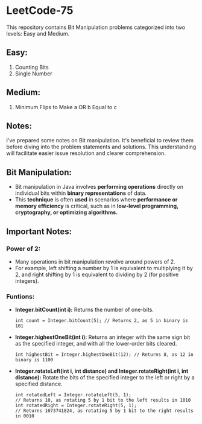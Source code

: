 # LeetCode-75

This repository contains Bit Manipulation problems categorized into two levels: Easy and Medium.

## Easy: 
1. Counting Bits
2. Single Number
 
## Medium: 
1. Minimum Flips to Make a OR b Equal to c

## Notes:

I've prepared some notes on Bit manipulation. It's beneficial to review them before diving into the problem statements and solutions. This understanding will facilitate easier issue resolution and clearer comprehension.

## Bit Manipulation:
- Bit manipulation in Java involves **performing operations** directly on individual bits within **binary representations** of data. 
- This **technique** is often **used** in scenarios where **performance or memory efficiency** is critical, such as in **low-level programming, cryptography, or optimizing algorithms.**

## Important Notes:

### Power of 2:

- Many operations in bit manipulation revolve around powers of 2. 
- For example, left shifting a number by 1 is equivalent to multiplying it by 2, and right shifting by 1 is equivalent to dividing by 2 (for positive integers). 

### Funtions:

- **Integer.bitCount(int i):** Returns the number of one-bits. 
    ```
    int count = Integer.bitCount(5); // Returns 2, as 5 in binary is 101
    ```

- **Integer.highestOneBit(int i):**  Returns an integer with the same sign bit as the specified integer, and with all the lower-order bits cleared.
    ```
    int highestBit = Integer.highestOneBit(12); // Returns 8, as 12 in binary is 1100
    ```

- **Integer.rotateLeft(int i, int distance) and Integer.rotateRight(int i, int distance):** Rotate the bits of the specified integer to the left or right by a specified distance.
    ```
    int rotatedLeft = Integer.rotateLeft(5, 1); 
    // Returns 10, as rotating 5 by 1 bit to the left results in 1010
    int rotatedRight = Integer.rotateRight(5, 1); 
    // Returns 1073741824, as rotating 5 by 1 bit to the right results in 0010
    ```
